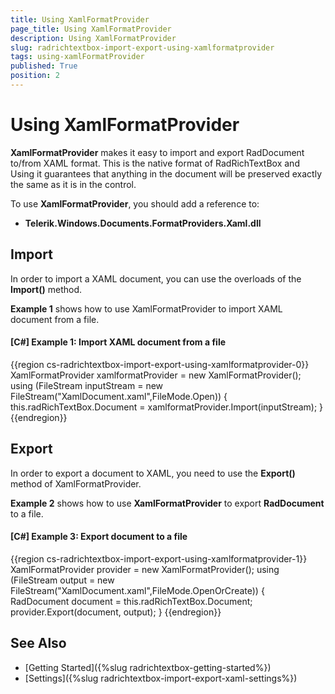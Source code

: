 ```yaml
---
title: Using XamlFormatProvider
page_title: Using XamlFormatProvider
description: Using XamlFormatProvider
slug: radrichtextbox-import-export-using-xamlformatprovider
tags: using-xamlFormatProvider
published: True
position: 2
--- 
```


# Using XamlFormatProvider

__XamlFormatProvider__ makes it easy to import and export RadDocument to/from XAML format. This is the native format of RadRichTextBox and Using it guarantees that anything in the document will be preserved exactly the same as it is in the control. 

To use __XamlFormatProvider__, you should add a reference to:

* __Telerik.Windows.Documents.FormatProviders.Xaml.dll__

## Import
In order to import a XAML document, you can use the overloads of the __Import()__ method.

__Example 1__ shows how to use XamlFormatProvider to import XAML document from a file.

#### __[C#] Example 1: Import XAML document from a file__
{{region cs-radrichtextbox-import-export-using-xamlformatprovider-0}}
	XamlFormatProvider xamlformatProvider = new XamlFormatProvider();
	using (FileStream inputStream = new FileStream("XamlDocument.xaml",FileMode.Open))
	{
		this.radRichTextBox.Document = xamlformatProvider.Import(inputStream);
	}
{{endregion}}


## Export
In order to export a document to XAML, you need to use the __Export()__ method of XamlFormatProvider. 

__Example 2__ shows how to use __XamlFormatProvider__ to export __RadDocument__ to a file.

#### __[C#] Example 3: Export document to a file__
{{region cs-radrichtextbox-import-export-using-xamlformatprovider-1}}
	XamlFormatProvider provider = new XamlFormatProvider();
	using (FileStream output =  new FileStream("XamlDocument.xaml",FileMode.OpenOrCreate))
	{
		RadDocument document = this.radRichTextBox.Document;
		provider.Export(document, output);
	}
{{endregion}}

## See Also

 * [Getting Started]({%slug radrichtextbox-getting-started%})
 * [Settings]({%slug radrichtextbox-import-export-xaml-settings%})
